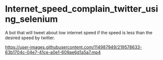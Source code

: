 # Internet_speed_complain_twitter_using_selenium
A bot that will tweet about low internet speed if the speed is less than the desired speed by twitter.


https://user-images.githubusercontent.com/114987949/219578633-63b1704c-04e7-41ce-a0e1-609ae6d1a5a7.mp4

